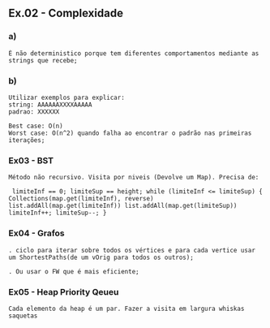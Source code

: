 ## Ex.02 - Complexidade

### a) 
    É não deterministico porque tem diferentes comportamentos mediante as strings que recebe;

### b) 
    Utilizar exemplos para explicar:
    string: AAAAAAXXXXAAAAA
    padrao: XXXXXX

    Best case: O(n)
    Worst case: O(n^2) quando falha ao encontrar o padrão nas primeiras iterações;

### Ex03 - BST
    Método não recursivo. Visita por niveis (Devolve um Map). Precisa de:


    
`
limiteInf == 0;
limiteSup == height;
while (limiteInf <= limiteSup) {
    Collections(map.get(limiteInf), reverse)
    list.addAll(map.get(limiteInf))
    list.addAll(map.get(limiteSup))
    limiteInf++;
    limiteSup--;
}`

### Ex04 - Grafos
    . ciclo para iterar sobre todos os vértices e para cada vertice usar um ShortestPaths(de um vOrig para todos os outros);

    . Ou usar o FW que é mais eficiente;

### Ex05 - Heap Priority Qeueu
    Cada elemento da heap é um par. Fazer a visita em largura whiskas saquetas
    
